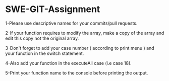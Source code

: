 # SWE-GIT-Assignment

1-Please use descriptive names for your commits/pull requests.

2-If your function requires to modify the array, make a copy of the array and edit this copy not the original array.

3-Don't forget to add your case number ( according to print menu ) and your function in the switch statement.

4-Also add your function in the executeAll case (i.e case 18).

5-Print your function name to the console before printing the output.